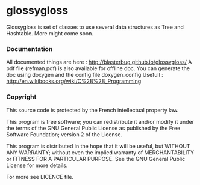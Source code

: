 glossygloss
===========

  Glossygloss is set of classes to use several data structures as Tree and Hashtable.
  More might come soon.

### Documentation

  All documented things are here : http://blasterbug.github.io/glossygloss/
  A pdf file (refman.pdf) is also available for offline doc.
  You can generate the doc using doxygen and the config file doxygen_config
  Usefull : http://en.wikibooks.org/wiki/C%2B%2B_Programming
  
### Copyright

  This source code is protected by the French intellectual property law.
  
  This program is free software; you can redistribute it and/or
  modify it under the terms of the GNU General Public License
  as published by the Free Software Foundation; version 2
  of the License.
  
  This program is distributed in the hope that it will be useful,
  but WITHOUT ANY WARRANTY; without even the implied warranty of
  MERCHANTABILITY or FITNESS FOR A PARTICULAR PURPOSE.  See the
  GNU General Public License for more details.
 
  For more see LICENCE file.


